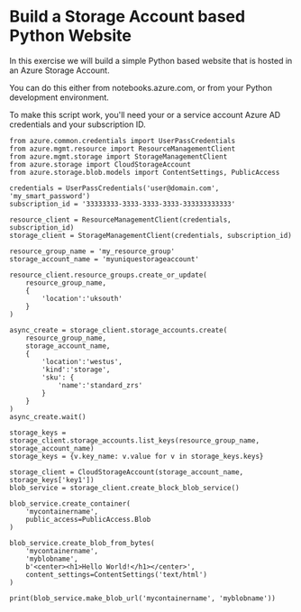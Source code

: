 # Build a Storage Account based Python Website

In this exercise we will build a simple Python based website that is hosted in an Azure Storage Account.

You can do this either from notebooks.azure.com, or from your Python development environment.

To make this script work, you'll need your or a service account Azure AD credentials and your subscription ID.

```
from azure.common.credentials import UserPassCredentials
from azure.mgmt.resource import ResourceManagementClient
from azure.mgmt.storage import StorageManagementClient
from azure.storage import CloudStorageAccount
from azure.storage.blob.models import ContentSettings, PublicAccess

credentials = UserPassCredentials('user@domain.com', 'my_smart_password')
subscription_id = '33333333-3333-3333-3333-333333333333'

resource_client = ResourceManagementClient(credentials, subscription_id)
storage_client = StorageManagementClient(credentials, subscription_id)

resource_group_name = 'my_resource_group'
storage_account_name = 'myuniquestorageaccount'

resource_client.resource_groups.create_or_update(
    resource_group_name,
    {
        'location':'uksouth'
    }
)

async_create = storage_client.storage_accounts.create(
    resource_group_name,
    storage_account_name,
    {
        'location':'westus',
        'kind':'storage',
        'sku': {
            'name':'standard_zrs'
        }
    }
)
async_create.wait()

storage_keys = storage_client.storage_accounts.list_keys(resource_group_name, storage_account_name)
storage_keys = {v.key_name: v.value for v in storage_keys.keys}

storage_client = CloudStorageAccount(storage_account_name, storage_keys['key1'])
blob_service = storage_client.create_block_blob_service()

blob_service.create_container(
    'mycontainername',
    public_access=PublicAccess.Blob
)

blob_service.create_blob_from_bytes(
    'mycontainername',
    'myblobname',
    b'<center><h1>Hello World!</h1></center>',
    content_settings=ContentSettings('text/html')
)

print(blob_service.make_blob_url('mycontainername', 'myblobname'))
```
